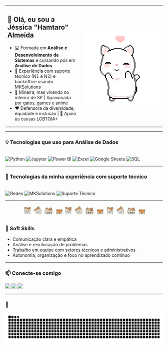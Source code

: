 <table>
  <tr>
    <td>

## 👋 Olá, eu sou a Jéssica "Hamtaro" Almeida

- 💻 Formada em **Análise e Desenvolvimento de Sistemas** e cursando pós em **Análise de Dados**
- 🔧 Experiência com suporte técnico (N1 e N2) e backoffice usando MKSolutions
- 📍 Mineira, mas vivendo no interior de SP | Apaixonada por gatos, games e anime
- ❤️ Defensora da diversidade, equidade e inclusão | 🌈 Apoio às causas LGBTQIA+
</td>
    <td align="center" width="250">
      <img src="src/gatinho.gif" />
    </td>
  </tr>
</table>

---

### 💡 Tecnologias que uso para Análise de Dados

<div style="display: inline_block"><br/>
  <img align="center" alt="Python" src="https://img.shields.io/badge/-Python-3776AB?style=for-the-badge&logo=python&logoColor=white" />
  <img align="center" alt="Jupyter" src="https://img.shields.io/badge/-Jupyter-F37626?style=for-the-badge&logo=jupyter&logoColor=white" />
  <img align="center" alt="Power BI" src="https://img.shields.io/badge/-PowerBI-F2C811?style=for-the-badge&logo=powerbi&logoColor=black" />
  <img align="center" alt="Excel" src="https://img.shields.io/badge/-Excel-217346?style=for-the-badge&logo=microsoft-excel&logoColor=white" />
  <img align="center" alt="Google Sheets" src="https://img.shields.io/badge/-Google%20Sheets-34A853?style=for-the-badge&logo=google-sheets&logoColor=white" />
  <img align="center" alt="SQL" src="https://img.shields.io/badge/-SQL-4479A1?style=for-the-badge&logo=mysql&logoColor=white" />
</div>

---

### 🔧 Tecnologias da minha experiência com suporte técnico

<div style="display: inline_block"><br/>
  <img align="center" alt="Redes" src="https://img.shields.io/badge/-Redes-0A66C2?style=for-the-badge&logo=windows&logoColor=white" />
  <img align="center" alt="MKSolutions" src="https://img.shields.io/badge/-MKSolutions-444444?style=for-the-badge" />
  <img align="center" alt="Suporte Técnico" src="https://img.shields.io/badge/-Suporte%20Técnico-FF6F00?style=for-the-badge&logo=headset&logoColor=white" />
</div>

---

<div align="center">
  <img src="src/hamtarolarge2.gif" />
</div>

### 💬 Soft Skills

- Comunicação clara e empática
- Análise e resolucação de problemas
- Trabalho em equipe com setores técnicos e administrativos
- Autonomia, organização e foco no aprendizado contínuo

---

### 📫 Conecte-se comigo

<div align="left">
  <a href="https://www.linkedin.com/in/jessialmeida/" target="_blank">
    <img src="https://img.shields.io/badge/-LinkedIn-%230077B5?style=for-the-badge&logo=linkedin&logoColor=white" />
  </a>
  <a href="https://instagram.com/jazz_almeida" target="_blank">
    <img src="https://img.shields.io/badge/-Instagram-%23E4405F?style=for-the-badge&logo=instagram&logoColor=white" />
  </a>
  <a href="mailto:almeida.jtec@gmail.com">
    <img src="https://img.shields.io/badge/-Gmail-%23333?style=for-the-badge&logo=gmail&logoColor=white" />
  </a>
</div>

---

### 🐍

<div align="center">
  <picture>
    <source media="(prefers-color-scheme: dark)" srcset="https://raw.githubusercontent.com/jazzalmeida/jazzalmeida/output/github-contribution-grid-snake-dark.svg" />
    <source media="(prefers-color-scheme: light)" srcset="https://raw.githubusercontent.com/jazzalmeida/jazzalmeida/output/github-contribution-grid-snake.svg" />
    <img alt="snake gif" src="https://raw.githubusercontent.com/jazzalmeida/jazzalmeida/output/github-contribution-grid-snake.svg" />
  </picture>
</div>
